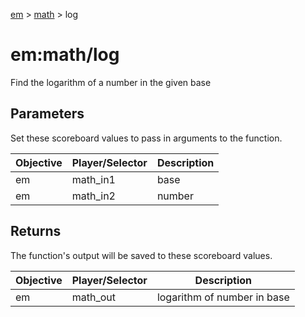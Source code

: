 [em](../../em.md) > [math](../math.md) > log

# em:math/log

Find the logarithm of a number in the given base

## Parameters

Set these scoreboard values to pass in arguments to the function.

| Objective | Player/Selector | Description |
| --------- | --------------- | ----------- |
| em        | math_in1        | base        |
| em        | math_in2        | number      |

## Returns

The function's output will be saved to these scoreboard values.

| Objective | Player/Selector | Description                 |
| --------- | --------------- | --------------------------- |
| em        | math_out        | logarithm of number in base |
